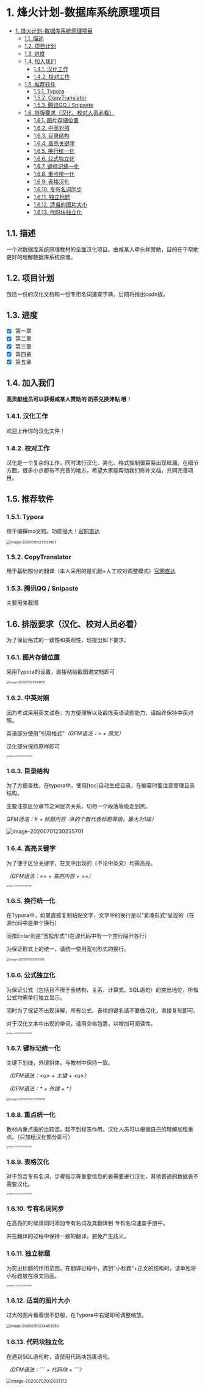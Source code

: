 # 1. 烽火计划-数据库系统原理项目

<!-- TOC -->

- [1. 烽火计划-数据库系统原理项目](#1-烽火计划-数据库系统原理项目)
    - [1.1. 描述](#11-描述)
    - [1.2. 项目计划](#12-项目计划)
    - [1.3. 进度](#13-进度)
    - [1.4. 加入我们](#14-加入我们)
        - [1.4.1. 汉化工作](#141-汉化工作)
        - [1.4.2. 校对工作](#142-校对工作)
    - [1.5. 推荐软件](#15-推荐软件)
        - [1.5.1. Typora](#151-typora)
        - [1.5.2. CopyTranslator](#152-copytranslator)
        - [1.5.3. 腾讯QQ / Snipaste](#153-腾讯qq--snipaste)
    - [1.6. 排版要求（汉化、校对人员必看）](#16-排版要求汉化校对人员必看)
        - [1.6.1. 图片存储位置](#161-图片存储位置)
        - [1.6.2. 中英对照](#162-中英对照)
        - [1.6.3. 目录结构](#163-目录结构)
        - [1.6.4. 高亮关键字](#164-高亮关键字)
        - [1.6.5. 换行统一化](#165-换行统一化)
        - [1.6.6. 公式独立化](#166-公式独立化)
        - [1.6.7. 键标记统一化](#167-键标记统一化)
        - [1.6.8. 重点统一化](#168-重点统一化)
        - [1.6.9. 表格汉化](#169-表格汉化)
        - [1.6.10. 专有名词同步](#1610-专有名词同步)
        - [1.6.11. 独立标题](#1611-独立标题)
        - [1.6.12. 适当的图片大小](#1612-适当的图片大小)
        - [1.6.13. 代码块独立化](#1613-代码块独立化)

<!-- /TOC -->

## 1.1. 描述

一个对数据库系统原理教材的全面汉化项目。由咸某人牵头并赞助，目的在于帮助更好的理解数据库系统原理。

## 1.2. 项目计划

包括一份的汉化文档和一份专用名词速查字典，后期将推出csdn版。

## 1.3. 进度

- [x] 第一章
- [x] 第二章
- [x] 第三章
- [x] 第四章
- [x] 第五章

## 1.4. 加入我们

**高贡献组员可以获得咸某人赞助的 奶茶兑换津贴 哦！**

### 1.4.1. 汉化工作

欢迎上传你的汉化文件！

### 1.4.2. 校对工作

汉化是一个复杂的工作，同时进行汉化、美化、格式控制很容易出现纰漏。在细节方面，很多小点都有不完善的地方，希望大家能帮助我们修补文档，共同完善项目。

## 1.5. 推荐软件

### 1.5.1. Typora

用于编撰md文档。功能强大！[官网直达](https://typora.io/)

<img src="https://github.com/LittleSaltFish/Plan-of-Beacons_DBTranslation/blob/master/README.assets/image-20200701231131901.png" alt="image-20200701231131901" style="zoom:67%;" />

### 1.5.2. CopyTranslator

用于基础部分的翻译（本人采用的是机翻+人工校对调整模式）[官网直达](https://copytranslator.github.io)

### 1.5.3. 腾讯QQ / Snipaste

主要用来截图

## 1.6. 排版要求（汉化、校对人员必看）

为了保证格式的一致性和美观性，现提出如下要求。

### 1.6.1. 图片存储位置

采用Typora的设置，直接粘贴截图进文档即可

<img src="https://github.com/LittleSaltFish/Plan-of-Beacons_DBTranslation/blob/master/README.assets/image-20200701231534879.png" alt="image-20200701231534879" style="zoom: 50%;" />

### 1.6.2. 中英对照

因为考试采用英文试卷，为方便理解以及锻炼英语读题能力，请始终保持中英对照。

英语部分使用“引用格式”*（GFM语法：> + 原文）*

汉化部分保持原样即可

<img src="https://github.com/LittleSaltFish/Plan-of-Beacons_DBTranslation/blob/master/README.assets/image-20200701225432000.png" alt="image-20200701225432000" style="zoom: 33%;" />

### 1.6.3. 目录结构

为了方便查找，在typora中，使用[toc]自动生成目录，在编纂时要注意管理目录结构。

主要注意区分章节之间层次关系，切勿一个段落等级走到黑。

*GFM语法：# + 标题内容（#的个数代表标题等级，最大为1级）*

![image-20200701230235701](README.assets/image-20200701230235701.png)

### 1.6.4. 高亮关键字

为了便于区分关键字，在文中出现的（不论中英文）均需高亮。

*（GFM语法：\=\= + 高亮内容 + \=\=）*

<img src="https://github.com/LittleSaltFish/Plan-of-Beacons_DBTranslation/blob/master/README.assets/image-20200701231805482.png" alt="image-20200701231805482" style="zoom: 33%;" />

### 1.6.5. 换行统一化

在Typora中，如果直接复制粘贴文字，文字中的换行是以”紧凑形式“呈现的（在源代码中是单个换行）

而按Enter则是”宽松形式“（在源代码中有一个空行隔开各行）

为保证形式上的统一，请统一使用宽松形式的换行。

<img src="https://github.com/LittleSaltFish/Plan-of-Beacons_DBTranslation/blob/master/README.assets/image-20200701232931156.png" alt="image-20200701232931156" style="zoom:50%;" />

### 1.6.6. 公式独立化

为保证公式（包括且不限于表结构、关系、计算式、SQL语句）的突出地位，所有公式均需单行独立显示。

同时为了保证不出现误解，所有公式、表格的键名请不要做汉化，直接复制即可。

对于汉化文本中出现的单词，请用空格包裹，以增加可阅读性。

<img src="https://github.com/LittleSaltFish/Plan-of-Beacons_DBTranslation/blob/master/README.assets/image-20200701232357943.png" alt="image-20200701232357943" style="zoom: 33%;" />

### 1.6.7. 键标记统一化

主键下划线，外键斜体，与教材中保持一致。

*（GFM语法：\<u\> + 主键 + \<u\>）*

*（GFM语法：\* + 外键 + \*）*

<img src="https://github.com/LittleSaltFish/Plan-of-Beacons_DBTranslation/blob/master/README.assets/image-20200701233135508.png" alt="image-20200701233135508" style="zoom:50%;" />

### 1.6.8. 重点统一化

教材内重点画的比较滥，起不到标志作用。汉化人员可以根据自己的理解加粗重点。（只加粗汉化部分即可）

<img src="https://github.com/LittleSaltFish/Plan-of-Beacons_DBTranslation/blob/master/README.assets/image-20200701233552109.png" alt="image-20200701233552109" style="zoom: 33%;" />

### 1.6.9. 表格汉化

对于包含专有名词，步骤指示等重要信息的表需要进行汉化，其他普通的数据表不需要汉化。

<img src="https://github.com/LittleSaltFish/Plan-of-Beacons_DBTranslation/blob/master/README.assets/image-20200701233748258.png" alt="image-20200701233748258" style="zoom: 33%;" />

### 1.6.10. 专有名词同步

在高亮的时候请同时添加专有名词及其翻译到 专有名词速查手册中。

并在翻译的过程中保持一致的翻译，避免产生歧义。

### 1.6.11. 独立标题

为突出标题的作用范围，在翻译过程中，遇到”小标题“+正文的结构时，请单独将小标题放在原文前面。

<img src="https://github.com/LittleSaltFish/Plan-of-Beacons_DBTranslation/blob/master/README.assets/image-20200701234201186.png" alt="image-20200701234201186" style="zoom: 33%;" />

### 1.6.12. 适当的图片大小

过大的图片看着很不舒服，在Typora中右键即可调整缩放。

<img src="https://github.com/LittleSaltFish/Plan-of-Beacons_DBTranslation/blob/master/README.assets/image-20200701234453950.png" alt="image-20200701234453950" style="zoom: 67%;" />

### 1.6.13. 代码块独立化

在遇到SQL语句时，请使用代码块包裹语句。

*（GFM语法：\`\`\` + 代码块 + \`\`\`）*

<img src="https://github.com/LittleSaltFish/Plan-of-Beacons_DBTranslation/blob/master/README.assets/image-20200702012631172.png" alt="image-20200702012631172" style="zoom: 80%;" />
